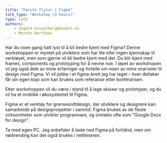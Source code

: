 ```yaml
---
title: "Første flytur i Figma"
talk_type: "Workshop (3 hours)"
type: talk
authors:
    - Vegard.hesselberg@knowit.no
    - Merete Bertheau
---
```

Har du noen gang hatt lyst til å bli bedre kjent med Figma? Denne workshoppen er myntet på utviklere som har lite eller ingen kjennskap til verktøyet, men som gjerne vil bli bedre kjent med det. Du blir kjent med frames, components og prototyping for å nevne noe. I løpet av workshopen vil jeg også dele av mine erfaringer og fortelle om noen av mine snarveier til design med Figma. Vi vil jobbe i et figma-brett jeg har laget – hver deltaker får sin egen kopi som kan brukes som referanse etter konferansen.

Etter workshoppen vil du være i stand til å lage skisser og prototyper, og du vil ha et innblikk i økosystemet til Figma.

Figma er et verktøy for grensesnittdesign, der utviklere og designere kan samarbeide på designprosjekter i sanntid. Figma brukes av de fleste virksomheter som utvikler programvare, og omtales ofte som "Google Docs for design".

Ta med egen PC. Jeg anbefaler å laste ned Figma på forhånd, men om nødvending kan det også brukes i nettleseren.	
